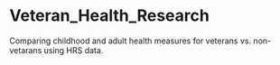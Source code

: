 # Veteran_Health_Research
Comparing childhood and adult health measures for veterans vs. non-vetarans using HRS data.
